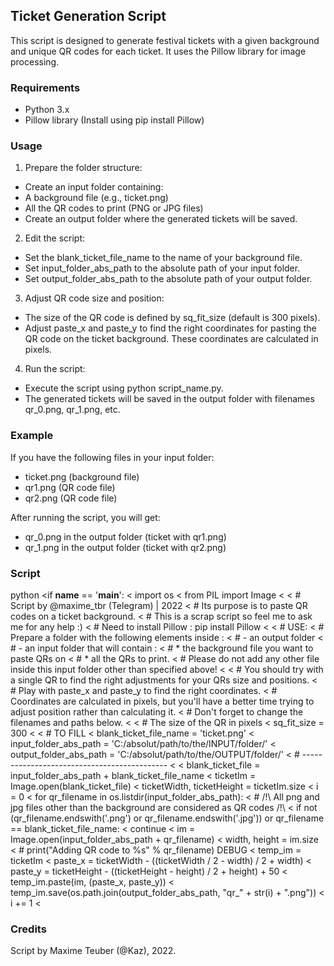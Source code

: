 ## Ticket Generation Script

This script is designed to generate festival tickets with a given background and unique QR codes for each ticket. It uses the Pillow library for image processing.

### Requirements

- Python 3.x
- Pillow library (Install using pip install Pillow)

### Usage

1. Prepare the folder structure:
 - Create an input folder containing:
 - A background file (e.g., ticket.png)
 - All the QR codes to print (PNG or JPG files)
 - Create an output folder where the generated tickets will be saved.

2. Edit the script:
 - Set the blank_ticket_file_name to the name of your background file.
 - Set input_folder_abs_path to the absolute path of your input folder.
 - Set output_folder_abs_path to the absolute path of your output folder.

3. Adjust QR code size and position:
 - The size of the QR code is defined by sq_fit_size (default is 300 pixels).
 - Adjust paste_x and paste_y to find the right coordinates for pasting the QR code on the ticket background. These coordinates are calculated in pixels.

4. Run the script:
 - Execute the script using python script_name.py.
 - The generated tickets will be saved in the output folder with filenames qr_0.png, qr_1.png, etc.

### Example

If you have the following files in your input folder:
- ticket.png (background file)
- qr1.png (QR code file)
- qr2.png (QR code file)

After running the script, you will get:
- qr_0.png in the output folder (ticket with qr1.png)
- qr_1.png in the output folder (ticket with qr2.png)

### Script

python <if __name__ == '__main__': < import os < from PIL import Image < < # Script by @maxime_tbr (Telegram) | 2022 < # Its purpose is to paste QR codes on a ticket background. < # This is a scrap script so feel me to ask me for any help :) < # Need to install Pillow : pip install Pillow < < # USE: < # Prepare a folder with the following elements inside : < # - an output folder < # - an input folder that will contain : < # * the background file you want to paste QRs on < # * all the QRs to print. < # Please do not add any other file inside this input folder other than specified above! < < # You should try with a single QR to find the right adjustments for your QRs size and positions. < # Play with paste_x and paste_y to find the right coordinates. < # Coordinates are calculated in pixels, but you'll have a better time trying to adjust position rather than calculating it. < # Don't forget to change the filenames and paths below. < < # The size of the QR in pixels < sq_fit_size = 300 < < # TO FILL < blank_ticket_file_name = 'ticket.png' < input_folder_abs_path = 'C:/absolut/path/to/the/INPUT/folder/' < output_folder_abs_path = 'C:/absolut/path/to/the/OUTPUT/folder/' < # -------------------------------------------- < < blank_ticket_file = input_folder_abs_path + blank_ticket_file_name < ticketIm = Image.open(blank_ticket_file) < ticketWidth, ticketHeight = ticketIm.size < i = 0 < for qr_filename in os.listdir(input_folder_abs_path): < # /!\ All png and jpg files other than the background are considered as QR codes /!\ < if not (qr_filename.endswith('.png') or qr_filename.endswith('.jpg')) or qr_filename == blank_ticket_file_name: < continue < im = Image.open(input_folder_abs_path + qr_filename) < width, height = im.size < # print("Adding QR code to %s" % qr_filename) DEBUG < temp_im = ticketIm < paste_x = ticketWidth - ((ticketWidth / 2 - width) / 2 + width) < paste_y = ticketHeight - ((ticketHeight - height) / 2 + height) + 50 < temp_im.paste(im, (paste_x, paste_y)) < temp_im.save(os.path.join(output_folder_abs_path, "qr_" + str(i) + ".png")) < i += 1 <

### Credits

Script by Maxime Teuber (@Kaz), 2022.
